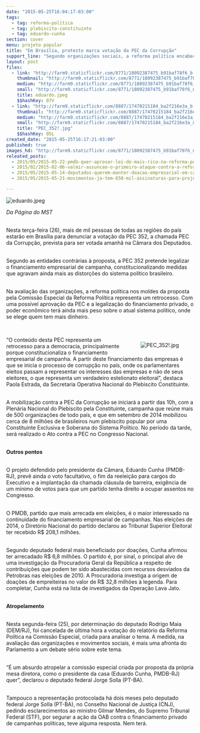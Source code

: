 ```yaml
---
date: "2015-05-25T16:04:17-03:00"
tags:
  - tag: reforma-política
  - tag: plebiscito-constituinte
  - tag: eduardo-cunha
section: cover
menu: projeto popular
title: "Em Brasília, protesto marca votação da PEC da Corrupção"
support_line: "Segundo organizações sociais, a reforma política encabeçada pelo Congresso seria um retrocesso ainda maior do sistema político atual."
layout: post
files:
  - link: "http://farm9.staticflickr.com/8771/18092387475_b91baf78f6_b.jpg"
    thumbnail: "http://farm9.staticflickr.com/8771/18092387475_b91baf78f6_t.jpg"
    medium: "http://farm9.staticflickr.com/8771/18092387475_b91baf78f6_z.jpg"
    small: "http://farm9.staticflickr.com/8771/18092387475_b91baf78f6_n.jpg"
    title: eduardo.jpeg
    $$hashKey: 07V
  - link: "http://farm9.staticflickr.com/8887/17470215184_ba2f216e3a_b.jpg"
    thumbnail: "http://farm9.staticflickr.com/8887/17470215184_ba2f216e3a_t.jpg"
    medium: "http://farm9.staticflickr.com/8887/17470215184_ba2f216e3a_z.jpg"
    small: "http://farm9.staticflickr.com/8887/17470215184_ba2f216e3a_n.jpg"
    title: "PEC_352!.jpg"
    $$hashKey: 05L
created_date: "2015-05-25T16:17:21-03:00"
published: true
images_hd: "http://farm9.staticflickr.com/8771/18092387475_b91baf78f6_n.jpg"
releated_posts:
  - 2015/05/2015-05-22-pmdb-quer-aprovar-lei-do-mais-rico-na-reforma-politica.md
  - 2015/02/2015-02-06-valmir-assuncao-o-primeiro-ataque-contra-a-reforma-politica.md
  - 2015/05/2015-05-14-deputados-querem-manter-doacao-empresarial-em-campanhas.md
  - 2015/05/2015-05-21-movimentos-ja-tem-650-mil-assinaturas-para-projeto-popular-de-reforma-politica.md

---
```

<p><img alt="eduardo.jpeg" src="http://farm9.staticflickr.com/8771/18092387475_b91baf78f6_b.jpg" /></p>

<p><em>Da P&aacute;gina do MST</em></p>

<p><br />
Nesta ter&ccedil;a-feira (26), mais de mil pessoas de todas as regi&otilde;es do pa&iacute;s estar&atilde;o em Bras&iacute;lia para denunciar a vota&ccedil;&atilde;o da PEC 352, a chamada PEC da Corrup&ccedil;&atilde;o, prevista para ser votada amanh&atilde; na C&acirc;mara dos Deputados.</p>

<p><br />
Segundo as entidades contr&aacute;rias &agrave; proposta, a PEC 352 pretende legalizar o financiamento empresarial de campanha, constitucionalizando medidas que agravam ainda mais as distor&ccedil;&otilde;es do sistema pol&iacute;tico brasileiro.</p>

<p><br />
Na avalia&ccedil;&atilde;o das organiza&ccedil;&otilde;es, a reforma pol&iacute;tica nos moldes da proposta pela Comiss&atilde;o Especial da Reforma Pol&iacute;tica representa um retrocesso. Com uma poss&iacute;vel aprova&ccedil;&atilde;o da PEC e a legaliza&ccedil;&atilde;o do financiamento privado, o poder econ&ocirc;mico ter&aacute; ainda mais peso sobre o atual sistema pol&iacute;tico, onde se elege quem tem mais dinheiro.</p>

<p>&nbsp;</p>

<figure class="image" style="float:right"><img alt="PEC_352!.jpg" src="http://farm9.staticflickr.com/8887/17470215184_ba2f216e3a_b.jpg" />
<figcaption></figcaption>
</figure>

<p>&ldquo;O conte&uacute;do desta PEC representa um retrocesso para a democracia, principalmente porque constitucionaliza o financiamento empresarial de campanha. A partir deste financiamento das empresas &eacute; que se inicia o processo de corrup&ccedil;&atilde;o no pa&iacute;s, onde os parlamentares eleitos passam a representar os interesses das empresas e n&atilde;o de seus eleitores, o que representa um verdadeiro estelionato eleitoral&rdquo;, destaca Paola Estrada, da Secretaria Operativa Nacional do Plebiscito Constituinte.</p>

<p><br />
A mobiliza&ccedil;&atilde;o contra a PEC da Corrup&ccedil;&atilde;o se iniciar&aacute; a partir das 10h, com a Plen&aacute;ria Nacional do Plebiscito pela Constituinte, campanha que re&uacute;ne mais de 500 organiza&ccedil;&otilde;es de todo pa&iacute;s, e que em setembro de 2014 mobilizou cerca de 8 milh&otilde;es de brasileiros num plebiscito popular por uma Constituinte Exclusiva e Soberana do Sistema Pol&iacute;tico. No per&iacute;odo da tarde, ser&aacute; realizado o Ato contra a PEC no Congresso Nacional.</p>

<p><br />
<strong>Outros pontos&nbsp;</strong></p>

<p><br />
O projeto defendido pelo presidente da C&acirc;mara, Eduardo Cunha (PMDB-RJ), prev&ecirc; ainda o voto facultativo, o fim da reelei&ccedil;&atilde;o para cargos do Executivo e a implanta&ccedil;&atilde;o da chamada cl&aacute;usula de barreira, exig&ecirc;ncia de um m&iacute;nimo de votos para que um partido tenha direito a ocupar assentos no Congresso.</p>

<p><br />
O PMDB, partido que mais arrecada em elei&ccedil;&otilde;es, &eacute; o maior interessado na continuidade do financiamento empresarial de campanhas. Nas elei&ccedil;&otilde;es de 2014, o Diret&oacute;rio Nacional do partido declarou ao Tribunal Superior Eleitoral ter recebido R$ 208,1 milh&otilde;es.</p>

<p><br />
Segundo deputado federal mais beneficiado por doa&ccedil;&otilde;es, Cunha afirmou ter arrecadado R$ 6,8 milh&otilde;es. O partido &eacute;, por sinal, o principal alvo de uma investiga&ccedil;&atilde;o da Procuradoria Geral da Rep&uacute;blica a respeito de contribui&ccedil;&otilde;es que podem ter sido abastecidas com recursos desviados da Petrobras nas elei&ccedil;&otilde;es de 2010. A Procuradoria investiga a origem de doa&ccedil;&otilde;es de empreiteiras no valor de R$ 32,8 milh&otilde;es &agrave; legenda. Para completar, Cunha est&aacute; na lista de investigados da Opera&ccedil;&atilde;o Lava Jato.</p>

<p><br />
<strong>Atropelamento</strong></p>

<p><br />
Nesta segunda-feira (25), por determina&ccedil;&atilde;o do deputado Rodrigo Maia (DEM/RJ), foi cancelada de &uacute;ltima hora a vota&ccedil;&atilde;o do relat&oacute;rio da Reforma Pol&iacute;tica na Comiss&atilde;o Especial, criada para analisar o tema. A medida, na avalia&ccedil;&atilde;o das organiza&ccedil;&otilde;es e movimentos sociais, &eacute; mais uma afronta do Parlamento a um debate s&eacute;rio sobre este tema.</p>

<p><br />
&ldquo;&Eacute; um absurdo atropelar a comiss&atilde;o especial criada por proposta da pr&oacute;pria mesa diretora, como o presidente da casa (Eduardo Cunha, PMDB-RJ) quer&rdquo;, declarou o deputado federal Jorge Solla (PT-BA).</p>

<p><br />
Tampouco a representa&ccedil;&atilde;o protocolada h&aacute; dois meses pelo deputado federal Jorge Solla (PT-BA), no Conselho Nacional de Justi&ccedil;a (CNJ), pedindo esclarecimentos ao ministro Gilmar Mendes, do Supremo Tribunal Federal (STF), por segurar a a&ccedil;&atilde;o da OAB contra o financiamento privado de campanhas pol&iacute;ticas, teve alguma resposta. Nem ter&aacute;.</p>
